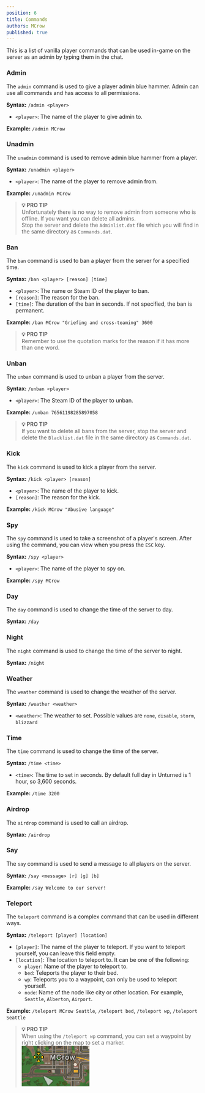 ```yaml
---
position: 6
title: Commands
authors: MCrow
published: true
---
```


This is a list of vanilla player commands that can be used in-game on the server as an admin by typing them in the chat.

### Admin
The `admin` command is used to give a player admin blue hammer. Admin can use all commands and has access to all permissions.

**Syntax:** `/admin <player>`
- `<player>`: The name of the player to give admin to.

**Example:** `/admin MCrow`

### Unadmin
The `unadmin` command is used to remove admin blue hammer from a player.

**Syntax:** `/unadmin <player>`
- `<player>`: The name of the player to remove admin from.

**Example:** `/unadmin MCrow`

> **💡 PRO TIP**  
> Unfortunately there is no way to remove admin from someone who is offline. If you want you can delete all admins.  
Stop the server and delete the `Adminlist.dat` file which you will find in the same directory as `Commands.dat`.

### Ban
The `ban` command is used to ban a player from the server for a specified time.  

**Syntax:** `/ban <player> [reason] [time]`
- `<player>`: The name or Steam ID of the player to ban.
- `[reason]`: The reason for the ban.
- `[time]`: The duration of the ban in seconds. If not specified, the ban is permanent.

**Example:** `/ban MCrow "Griefing and cross-teaming" 3600`

> **💡 PRO TIP**  
> Remember to use the quotation marks for the reason if it has more than one word.

### Unban
The `unban` command is used to unban a player from the server. 

**Syntax:** `/unban <player>`
- `<player>`: The Steam ID of the player to unban.

**Example:** `/unban 76561198285897058`

> **💡 PRO TIP**  
> If you want to delete all bans from the server, stop the server and delete the `Blacklist.dat` file in the same directory as `Commands.dat`.

### Kick
The `kick` command is used to kick a player from the server.

**Syntax:** `/kick <player> [reason]`
- `<player>`: The name of the player to kick.
- `[reason]`: The reason for the kick.

**Example:** `/kick MCrow "Abusive language"`

### Spy
The `spy` command is used to take a screenshot of a player's screen. After using the command, you can view when you press the `ESC` key.

**Syntax:** `/spy <player>`
- `<player>`: The name of the player to spy on.

**Example:** `/spy MCrow`

### Day
The `day` command is used to change the time of the server to day.

**Syntax:** `/day`

### Night
The `night` command is used to change the time of the server to night.

**Syntax:** `/night`

### Weather
The `weather` command is used to change the weather of the server.

**Syntax:** `/weather <weather>`
- `<weather>`: The weather to set. Possible values are `none`, `disable`, `storm`, `blizzard`

### Time
The `time` command is used to change the time of the server.

**Syntax:** `/time <time>`
- `<time>`: The time to set in seconds. By default full day in Unturned is 1 hour, so 3,600 seconds.

**Example:** `/time 3200`

### Airdrop
The `airdrop` command is used to call an airdrop.

**Syntax:** `/airdrop`

### Say
The `say` command is used to send a message to all players on the server.

**Syntax:** `/say <message> [r] [g] [b]`

**Example:** `/say Welcome to our server!`

### Teleport
The `teleport` command is a complex command that can be used in different ways.

**Syntax:** `/teleport [player] [location]`
- `[player]`: The name of the player to teleport. If you want to teleport yourself, you can leave this field empty.
- `[location]`: The location to teleport to. It can be one of the following:
    - `player`: Name of the player to teleport to.
    - `bed`: Teleports the player to their bed.
    - `wp`: Teleports you to a waypoint, can only be used to teleport yourself.
    - `node`: Name of the node like city or other location. For example, `Seattle`, `Alberton`, `Airport`.

**Example:** `/teleport MCrow Seattle`, `/teleport bed`, `/teleport wp`, `/teleport Seattle`

> **💡 PRO TIP**  
> When using the `/teleport wp` command, you can set a waypoint by right clicking on the map to set a marker.  
![waypoint marker](assets/waypoint_marker.png)